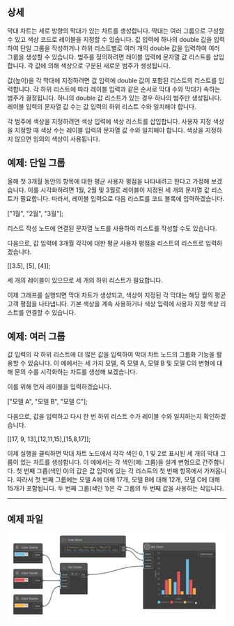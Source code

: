 ## 상세

막대 차트는 세로 방향의 막대가 있는 차트를 생성합니다. 막대는 여러 그룹으로 구성할 수 있고 색상 코드로 레이블을 지정할 수 있습니다. 값 입력에 하나의 double 값을 입력하여 단일 그룹을 작성하거나 하위 리스트별로 여러 개의 double 값을 입력하여 여러 그룹을 생성할 수 있습니다. 범주를 정의하려면 레이블 입력에 문자열 값 리스트를 삽입합니다. 각 값에 의해 색상으로 구분된 새로운 범주가 생성됩니다.

값(높이)을 각 막대에 지정하려면 값 입력에 double 값이 포함된 리스트의 리스트를 입력합니다. 각 하위 리스트에 따라 레이블 입력과 같은 순서로 막대 수와 막대가 속하는 범주가 결정됩니다. 하나의 double 값 리스트가 있는 경우 하나의 범주만 생성됩니다. 레이블 입력의 문자열 값 수는 값 입력의 하위 리스트 수와 일치해야 합니다.

각 범주에 색상을 지정하려면 색상 입력에 색상 리스트를 삽입합니다. 사용자 지정 색상을 지정할 때 색상 수는 레이블 입력의 문자열 값 수와 일치해야 합니다. 색상을 지정하지 않으면 임의의 색상이 사용됩니다.

## 예제: 단일 그룹

올해 첫 3개월 동안의 항목에 대한 평균 사용자 평점을 나타내려고 한다고 가정해 보겠습니다. 이를 시각화하려면 1월, 2월 및 3월로 레이블이 지정된 세 개의 문자열 값 리스트가 필요합니다.
따라서, 레이블 입력으로 다음 리스트를 코드 블록에 입력하겠습니다.

["1월", "2월", "3월"];

리스트 작성 노드에 연결된 문자열 노드를 사용하여 리스트를 작성할 수도 있습니다.

다음으로, 값 입력에 3개월 각각에 대한 평균 사용자 평점을 리스트의 리스트로 입력하겠습니다.

[[3.5], [5], [4]];

세 개의 레이블이 있으므로 세 개의 하위 리스트가 필요합니다.

이제 그래프를 실행되면 막대 차트가 생성되고, 색상이 지정된 각 막대는 해당 월의 평균 고객 평점을 나타냅니다. 기본 색상을 계속 사용하거나 색상 입력에 사용자 지정 색상 리스트를 연결할 수 있습니다.

## 예제: 여러 그룹

값 입력의 각 하위 리스트에 더 많은 값을 입력하여 막대 차트 노드의 그룹화 기능을 활용할 수 있습니다. 이 예에서는 세 가지 모델, 즉 모델 A, 모델 B 및 모델 C의 변형에 대해 문의 수를 시각화하는 차트를 생성해 보겠습니다.

이를 위해 먼저 레이블을 입력하겠습니다.

["모델 A", "모델 B", "모델 C"];

다음으로, 값을 입력하고 다시 한 번 하위 리스트 수가 레이블 수와 일치하는지 확인하겠습니다.

[[17, 9, 13],[12,11,15],[15,8,17]];

이제 실행을 클릭하면 막대 차트 노드에서 각각 색인 0, 1 및 2로 표시된 세 개의 막대 그룹이 있는 차트를 생성합니다. 이 예에서는 각 색인(예: 그룹)을 설계 변형으로 간주합니다. 첫 번째 그룹(색인 0)의 값은 값 입력에 있는 각 리스트의 첫 번째 항목에서 가져옵니다. 따라서 첫 번째 그룹에는 모델 A에 대해 17개, 모델 B에 대해 12개, 모델 C에 대해 15개가 포함됩니다. 두 번째 그룹(색인 1)은 각 그룹의 두 번째 값을 사용하는 식입니다.

___
## 예제 파일

![Bar Chart](./CoreNodeModelsWpf.Charts.BarChartNodeModel_img.jpg)

